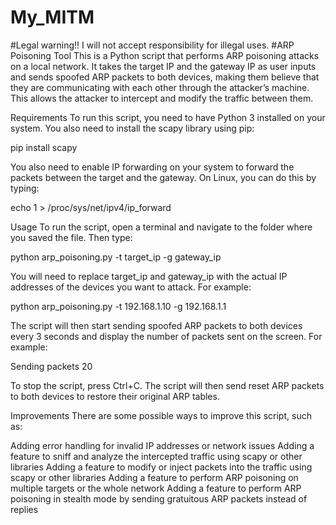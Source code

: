 # My_MITM
#Legal warning!! I will not accept responsibility for illegal uses.
#ARP Poisoning Tool
This is a Python script that performs ARP poisoning attacks on a local network. It takes the target IP and the gateway IP as user inputs and sends spoofed ARP packets to both devices, making them believe that they are communicating with each other through the attacker’s machine. This allows the attacker to intercept and modify the traffic between them.

Requirements
To run this script, you need to have Python 3 installed on your system. You also need to install the scapy library using pip:

pip install scapy

You also need to enable IP forwarding on your system to forward the packets between the target and the gateway. On Linux, you can do this by typing:

echo 1 > /proc/sys/net/ipv4/ip_forward

Usage
To run the script, open a terminal and navigate to the folder where you saved the file. Then type:

python arp_poisoning.py -t target_ip -g gateway_ip

You will need to replace target_ip and gateway_ip with the actual IP addresses of the devices you want to attack. For example:

python arp_poisoning.py -t 192.168.1.10 -g 192.168.1.1

The script will then start sending spoofed ARP packets to both devices every 3 seconds and display the number of packets sent on the screen. For example:

Sending packets 20

To stop the script, press Ctrl+C. The script will then send reset ARP packets to both devices to restore their original ARP tables.

Improvements
There are some possible ways to improve this script, such as:

Adding error handling for invalid IP addresses or network issues
Adding a feature to sniff and analyze the intercepted traffic using scapy or other libraries
Adding a feature to modify or inject packets into the traffic using scapy or other libraries
Adding a feature to perform ARP poisoning on multiple targets or the whole network
Adding a feature to perform ARP poisoning in stealth mode by sending gratuitous ARP packets instead of replies
